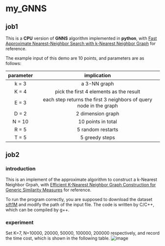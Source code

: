 # my_GNNS

## job1
This is a **CPU** version of **GNNS** algorithm implemented in **python**, with [Fast Approximate Nearest-Neighbor Search with k-Nearest Neighbor 
Graph](https://www.researchgate.net/profile/Kiana_Hajebi/publication/220811886_Fast_Approximate_Nearest-Neighbor_Search_with_k-Nearest_Neighbor_Graph/links/5440ec780cf251bced614997/Fast-Approximate-Nearest-Neighbor-Search-with-k-Nearest-Neighbor-Graph.pdf) for reference.

The example input of this demo are 10 points, and parameters are as follows: 

| parameter | implication |
|:-------------:|:-------------:|
| k = 3 |  a 3-NN graph |
| K = 4 |  pick the first 4 elements as the result |
| E = 3 |  each step returns the first 3 neighbors of query node in the graph |
| D = 2 |  2 dimension graph |
| N = 10| 10 points in total |
| R = 5 |  5 random restarts |
| T = 5 |  5 greedy steps |

## job2
### introduction
This is an implement of the approximate algorithm to construct a k-Nearest Neighbor Grpah, with [Efficient K-Nearest Neighbor Graph Construction for Generic Similarity Measures](http://wwwconference.org/proceedings/www2011/proceedings/p577.pdf) for reference.

To run the program correctly, you are supposed to download the dataset [sift1M](ftp://ftp.irisa.fr/local/texmex/corpus/sift.tar.gz) and modify the path of the input file. The code is written by C/C++, which can be compiled by g++.

### experiment
Set K=7, N=10000, 20000, 50000, 100000, 200000 respectively, and record the time cost, which is shown in the following table.
 ![image](https://github.com/Wyyyb/my_GNNS/image/table_1.png)


